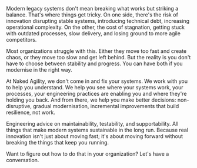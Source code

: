 Modern legacy systems don't mean breaking what works but striking a balance. That's where things get tricky. On one side, there's the risk of innovation disrupting stable systems, introducing technical debt, increasing operational complexity. On the other, the cost of stagnation, getting stuck with outdated processes, slow delivery, and losing ground to more agile competitors.

Most organizations struggle with this. Either they move too fast and create chaos, or they move too slow and get left behind. But the reality is you don't have to choose between stability and progress. You can have both if you modernise in the right way.

At Naked Agility, we don't come in and fix your systems. We work with you to help you understand. We help you see where your systems work, your processes, your engineering practices are enabling you and where they're holding you back. And from there, we help you make better decisions: non-disruptive, gradual modernisation, incremental improvements that build resilience, not work.

Engineering advice on maintainability, testability, and supportability. All things that make modern systems sustainable in the long run. Because real innovation isn't just about moving fast; it's about moving forward without breaking the things that keep you running.

Want to figure out how to do that in your organization? Let's have a conversation.
